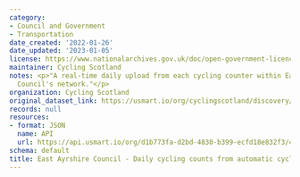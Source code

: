 ```yaml
---
category:
- Council and Government
- Transportation
date_created: '2022-01-26'
date_updated: '2023-01-05'
license: https://www.nationalarchives.gov.uk/doc/open-government-licence/version/3/
maintainer: Cycling Scotland
notes: <p>"A real-time daily upload from each cycling counter within East Ayrshire
  Council's network."</p>
organization: Cycling Scotland
original_dataset_link: https://usmart.io/org/cyclingscotland/discovery/discovery-view-detail/4469c4a8-51f0-4e53-8ee9-681b68403d41
records: null
resources:
- format: JSON
  name: API
  url: https://api.usmart.io/org/d1b773fa-d2bd-4830-b399-ecfd18e832f3/419c8ce9-9297-4b38-9cbd-341f0611b209/1/urql
schema: default
title: East Ayrshire Council - Daily cycling counts from automatic cycling counters
---
```

